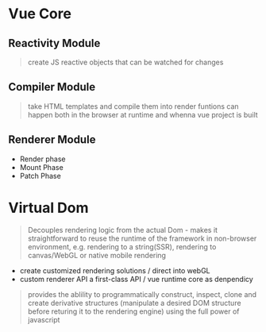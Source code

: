 # Vue Core
## Reactivity Module
> create JS reactive objects that can be watched for changes
## Compiler Module
> take HTML templates and compile them into render funtions
> can happen both in the browser at runtime and whenna vue project is built
## Renderer Module
- Render phase
- Mount Phase
- Patch Phase


# Virtual Dom
> Decouples rendering logic from the actual Dom - makes it straightforward to reuse the runtime of the framework in non-browser environment, e.g. rendering to a string(SSR), rendering to canvas/WebGL or native mobile rendering

- create customized rendering solutions / direct into webGL
- custom renderer API a first-class API / vue runtime core as denpendicy

> provides the ablility to programmatically construct, inspect, clone and create derivative structures (manipulate a desired DOM structure before returing it to the rendering engine) using the full power of javascript

